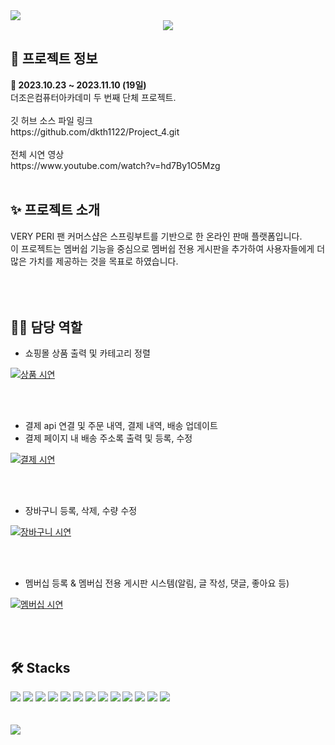 <img src="https://capsule-render.vercel.app/api?type=waving&color=6667AB&height=200&section=header&text=&fontSize=50&fontColor=fff" />
<div align="center">
<img src="https://github.com/dkth1122/Project_4/assets/134511884/501a3588-d12c-4a8a-a3d1-e6adf30834a7"> 
</div>
<h2>🔎 프로젝트 정보</h2>
<div><b>📆 2023.10.23 ~ 2023.11.10 (19일)</b></div>
<div>더조은컴퓨터아카데미 두 번째 단체 프로젝트.</div>
<br>
<div>깃 허브 소스 파일 링크</div>
https://github.com/dkth1122/Project_4.git
<br><br>
<div>전체 시연 영상</div>
https://www.youtube.com/watch?v=hd7By1O5Mzg
<br><br>
<h2>✨ 프로젝트 소개</h2>
<div>VERY PERI 팬 커머스샵은 스프링부트를 기반으로 한 온라인 판매 플랫폼입니다.</div>
<div>이 프로젝트는 멤버쉽 기능을 중심으로 멤버쉽 전용 게시판을 추가하여 사용자들에게 더 많은 가치를 제공하는 것을 목표로 하였습니다.</div>
<br>
<br>
<br>
<h2>💁‍♂️ 담당 역할</h2>

- 쇼핑몰 상품 출력 및 카테고리 정렬<br>

[![상품 시연](https://github.com/dkth1122/Spring_Project/assets/134511884/5c00ef3e-f37e-4ec3-81f0-861c392bb482)](https://youtu.be/InzBgcVYjUc)

<br><br>
- 결제 api 연결 및 주문 내역, 결제 내역, 배송 업데이트<br>
- 결제 페이지 내 배송 주소록 출력 및 등록, 수정<br>

[![결제 시연](https://github.com/dkth1122/Spring_Project/assets/134511884/ebbba53a-77fc-430d-9289-bbe587dc7961)](https://youtu.be/GhP6iGed3R8)

<br><br>
- 장바구니 등록, 삭제, 수량 수정<br>

[![장바구니 시연](https://github.com/dkth1122/Spring_Project/assets/134511884/a71d0016-5bfd-4842-a200-684fc971b2b3)](https://youtu.be/PmpIBQCPI-8)

<br><br>

- 멤버십 등록 & 멤버십 전용 게시판 시스템(알림, 글 작성, 댓글, 좋아요 등)<br>

[![멤버십 시연](https://github.com/dkth1122/Spring_Project/assets/134511884/a20d6b4d-f0d9-4860-9286-662f85bbc894)](https://youtu.be/NR1w8jeCaWc)

<br>
<br>

<h2>🛠 Stacks</h2>
<div>
  <img src="https://img.shields.io/badge/Eclipse%20IDE-2C2255.svg?&style=for-the-badge&logo=Eclipse%20IDE&logoColor=white">
  <img src="https://img.shields.io/badge/visualstudiocode-007ACC?style=for-the-badge&logo=visualstudiocode&logoColor=white">
  <img src="https://img.shields.io/badge/mysql-4479A1?style=for-the-badge&logo=mysql&logoColor=white">
  <img src="https://img.shields.io/badge/HeidiSql-9DD84B?style=for-the-badge">
  <img src="https://img.shields.io/badge/github-181717?style=for-the-badge&logo=github&logoColor=white">

  <img src="https://img.shields.io/badge/SpringBoot-6DB33F?style=flat-square&logo=Spring&logoColor=white">
  <img src="https://img.shields.io/badge/MyBatis-8C429F?style=flat-square&logo=Spring&logoColor=white"> 
  <img src="https://img.shields.io/badge/html5-E34F26?style=for-the-badge&logo=html5&logoColor=white"> 
  <img src="https://img.shields.io/badge/css-1572B6?style=for-the-badge&logo=css3&logoColor=white"> 
  <img src="https://img.shields.io/badge/javascript-F7DF1E?style=for-the-badge&logo=javascript&logoColor=black">
  <img src="https://img.shields.io/badge/java-007396?style=for-the-badge&logo=java&logoColor=white"> 
  <img src="https://img.shields.io/badge/Vue.js-4FC08D?style=for-the-badge&logo=java&logoColor=black">
  <img src="https://img.shields.io/badge/jquery-0769AD?style=for-the-badge&logo=jquery&logoColor=white">
</div>
</div>
<br>
<br>
<img src="https://capsule-render.vercel.app/api?type=waving&color=6667AB&height=200&section=footer&text=&fontSize=50&fontColor=fff" />
